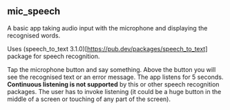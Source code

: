 ## mic_speech

A basic app taking audio input with the microphone and displaying the recognised words.

Uses (speech_to_text 3.1.0)[https://pub.dev/packages/speech_to_text] package for speech recognition.

Tap the microphone button and say something. Above the button you will see the recognised text or an error message. The app listens for 5 seconds. **Continuous listening is not supported** by this or other speech recognition packages. The user has to invoke listening (it could be a huge button in the middle of a screen or touching of any part of the screen).
